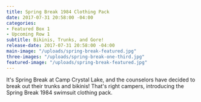 ```yaml
---
title: Spring Break 1984 Clothing Pack
date: 2017-07-31 20:58:00 -04:00
categories:
- Featured Box 1
- Upcoming Row 1
subtitle: Bikinis, Trunks, and Gore!
release-date: 2017-07-31 20:58:00 -04:00
main-image: "/uploads/spring-break-featured.jpg"
three-images: "/uploads/spring-break-one-third.jpg"
featured-image: "/uploads/spring-break-featured.jpg"
---
```


It's Spring Break at Camp Crystal Lake, and the counselors have decided to break out their trunks and bikinis! That's right campers, introducing the Spring Break 1984 swimsuit clothing pack.       